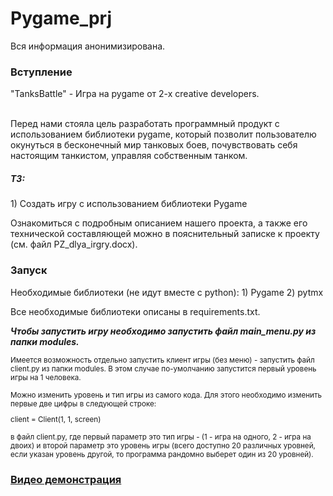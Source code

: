 # Pygame_prj
Вся информация анонимизирована.
<h3>Вступление</h3>
"TanksBattle" - Игра на pygame от 2-х creative developers. 

<br>Перед нами стояла цель разработать программный продукт с использованием библиотеки pygame, который позволит пользователю окунуться в бесконечный мир танковых боев, почувствовать себя настоящим танкистом, управляя собственным танком.

<h5>ТЗ:</h5>
1) Cоздать игру с использованием библиотеки Pygame

Ознакомиться с подробным описанием нашего проекта, а также его технической составляющей можно в пояснительный записке к проекту (см. файл PZ_dlya_irgry.docx).

<h3>Запуск</h3>
Необходимые библиотеки (не идут вместе с python):
1) Pygame
2) pytmx

Все необходимые библиотеки описаны в requirements.txt.

<i><b>Чтобы запустить игру необходимо запустить файл main_menu.py из папки modules.</b></i>

<small>Имеется возможность отдельно запустить клиент игры (без меню) - запустить файл client.py из папки modules. 
В этом случае по-умолчанию запустится первый уровень игры на 1 человека. 

Можно изменить уровень и тип игры из самого кода. 
Для этого необходимо изменить первые две цифры в следующей строке: 

client = Client(1, 1, screen) 

в файл client.py,
 где первый параметр это тип игры - (1 - игра на одного, 2 - игра на двоих) и 
 второй параметр это уровень игры (всего доступно 20 различных уровней, если указан уровень другой, то 
 программа рандомно выберет один из 20 уровней).</small>

<a href=''><h3>Видео демонстрация</h3></a>

